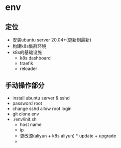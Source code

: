 # env

## 定位

* 安装ubuntu server 20.04+(更新到最新)
* 构建k8s集群环境 
* k8s的基础设施
	* k8s dashboard
	* traefik
	* reloader 

## 手动操作部分

* install ubuntu server & sshd
* password root
* change sshd allow root login
* git clone env
* ./env/init.sh
	* host name
	* ip 
	* 更改源(aliyun + k8s aliyun) * update + upgrade
	* 